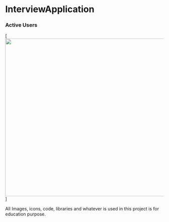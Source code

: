 # InterviewApplication
### Active Users
[<img src="https://user-images.githubusercontent.com/31673628/73138754-6bd7c000-4034-11ea-8463-ed315690e097.png" width="850" height="500">]<br/>

All Images, icons, code, libraries and whatever is used in this project is for education purpose.
